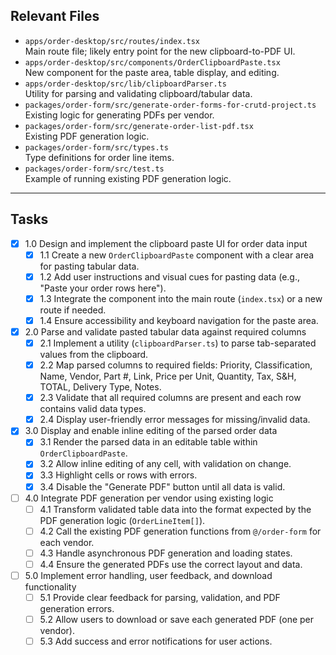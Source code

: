 ## Relevant Files

- `apps/order-desktop/src/routes/index.tsx`  
  Main route file; likely entry point for the new clipboard-to-PDF UI.
- `apps/order-desktop/src/components/OrderClipboardPaste.tsx`  
  New component for the paste area, table display, and editing.
- `apps/order-desktop/src/lib/clipboardParser.ts`  
  Utility for parsing and validating clipboard/tabular data.
- `packages/order-form/src/generate-order-forms-for-crutd-project.ts`  
  Existing logic for generating PDFs per vendor.
- `packages/order-form/src/generate-order-list-pdf.tsx`  
  Existing PDF generation logic.
- `packages/order-form/src/types.ts`  
  Type definitions for order line items.
- `packages/order-form/src/test.ts`  
  Example of running existing PDF generation logic.

---

## Tasks

- [x] 1.0 Design and implement the clipboard paste UI for order data input
  - [x] 1.1 Create a new `OrderClipboardPaste` component with a clear area for pasting tabular data.
  - [x] 1.2 Add user instructions and visual cues for pasting data (e.g., "Paste your order rows here").
  - [x] 1.3 Integrate the component into the main route (`index.tsx`) or a new route if needed.
  - [x] 1.4 Ensure accessibility and keyboard navigation for the paste area.

- [x] 2.0 Parse and validate pasted tabular data against required columns
  - [x] 2.1 Implement a utility (`clipboardParser.ts`) to parse tab-separated values from the clipboard.
  - [x] 2.2 Map parsed columns to required fields: Priority, Classification, Name, Vendor, Part #, Link, Price per Unit, Quantity, Tax, S&H, TOTAL, Delivery Type, Notes.
  - [x] 2.3 Validate that all required columns are present and each row contains valid data types.
  - [x] 2.4 Display user-friendly error messages for missing/invalid data.

- [x] 3.0 Display and enable inline editing of the parsed order data
  - [x] 3.1 Render the parsed data in an editable table within `OrderClipboardPaste`.
  - [x] 3.2 Allow inline editing of any cell, with validation on change.
  - [x] 3.3 Highlight cells or rows with errors.
  - [x] 3.4 Disable the "Generate PDF" button until all data is valid.

- [ ] 4.0 Integrate PDF generation per vendor using existing logic
  - [ ] 4.1 Transform validated table data into the format expected by the PDF generation logic (`OrderLineItem[]`).
  - [ ] 4.2 Call the existing PDF generation functions from `@/order-form` for each vendor.
  - [ ] 4.3 Handle asynchronous PDF generation and loading states.
  - [ ] 4.4 Ensure the generated PDFs use the correct layout and data.

- [ ] 5.0 Implement error handling, user feedback, and download functionality
  - [ ] 5.1 Provide clear feedback for parsing, validation, and PDF generation errors.
  - [ ] 5.2 Allow users to download or save each generated PDF (one per vendor).
  - [ ] 5.3 Add success and error notifications for user actions.
